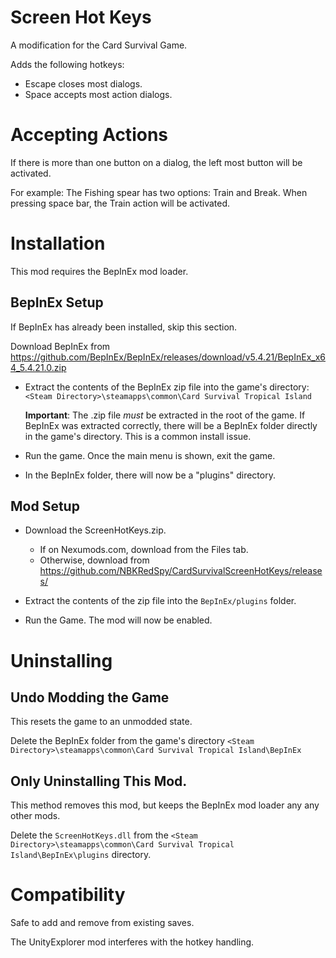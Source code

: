 # Screen Hot Keys

A modification for the Card Survival Game.

Adds the following hotkeys:
* Escape closes most dialogs.
* Space accepts most action dialogs.

# Accepting Actions
If there is more than one button on a dialog, the left most button will be activated.
 
For example: The Fishing spear has two options:  Train and Break.  When pressing space bar, the Train action will be activated.

# Installation 
This mod requires the BepInEx mod loader.

## BepInEx Setup
If BepInEx has already been installed, skip this section.

Download BepInEx from https://github.com/BepInEx/BepInEx/releases/download/v5.4.21/BepInEx_x64_5.4.21.0.zip

* Extract the contents of the BepInEx zip file into the game's directory:
```<Steam Directory>\steamapps\common\Card Survival Tropical Island```

    __Important__:  The .zip file *must* be extracted in the root of the game.  If BepInEx was extracted correctly, there will be a BepInEx folder directly in the game's directory.  This is a common install issue.

* Run the game.  Once the main menu is shown, exit the game.

* In the BepInEx folder, there will now be a "plugins" directory.

## Mod Setup
* Download the ScreenHotKeys.zip.  
    * If on Nexumods.com, download from the Files tab.
    * Otherwise, download from https://github.com/NBKRedSpy/CardSurvivalScreenHotKeys/releases/

* Extract the contents of the zip file into the ```BepInEx/plugins``` folder.

* Run the Game.  The mod will now be enabled.

# Uninstalling

## Undo Modding the Game
This resets the game to an unmodded state.

Delete the BepInEx folder from the game's directory
```<Steam Directory>\steamapps\common\Card Survival Tropical Island\BepInEx```

## Only Uninstalling This Mod.

This method removes this mod, but keeps the BepInEx mod loader any any other mods.

Delete the ```ScreenHotKeys.dll``` from the ```<Steam Directory>\steamapps\common\Card Survival Tropical Island\BepInEx\plugins``` directory.
# Compatibility
Safe to add and remove from existing saves.

The UnityExplorer mod interferes with the hotkey handling.




